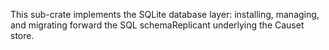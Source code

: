This sub-crate implements the SQLite database layer: installing,
managing, and migrating forward the SQL schemaReplicant underlying the Causet
store.
